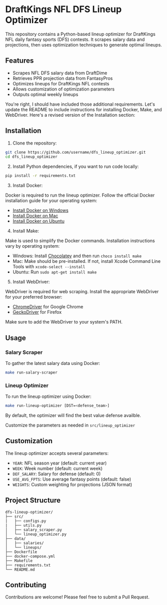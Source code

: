 # DraftKings NFL DFS Lineup Optimizer

This repository contains a Python-based lineup optimizer for DraftKings NFL daily fantasy sports (DFS) contests. It scrapes salary data and projections, then uses optimization techniques to generate optimal lineups.

## Features

- Scrapes NFL DFS salary data from DraftDime
- Retrieves PPR projection data from FantasyPros  
- Optimizes lineups for DraftKings NFL contests
- Allows customization of optimization parameters
- Outputs optimal weekly lineups

You're right, I should have included those additional requirements. Let's update the README to include instructions for installing Docker, Make, and WebDriver. Here's a revised version of the Installation section:

## Installation

1. Clone the repository:

```bash
git clone https://github.com/username/dfs_lineup_optimizer.git
cd dfs_lineup_optimizer
```

2. Install Python dependencies, if you want to run code locally:

```bash
pip install -r requirements.txt
```

3. Install Docker:

Docker is required to run the lineup optimizer. Follow the official Docker installation guide for your operating system:
- [Install Docker on Windows](https://docs.docker.com/desktop/install/windows-install/)
- [Install Docker on Mac](https://docs.docker.com/desktop/install/mac-install/)
- [Install Docker on Ubuntu](https://docs.docker.com/engine/install/ubuntu/)

4. Install Make:

Make is used to simplify the Docker commands. Installation instructions vary by operating system:
- Windows: Install [Chocolatey](https://chocolatey.org/install) and then run `choco install make`
- Mac: Make should be pre-installed. If not, install Xcode Command Line Tools with `xcode-select --install`
- Ubuntu: Run `sudo apt-get install make`

5. Install WebDriver:

WebDriver is required for web scraping. Install the appropriate WebDriver for your preferred browser:
- [ChromeDriver](https://sites.google.com/a/chromium.org/chromedriver/downloads) for Google Chrome
- [GeckoDriver](https://github.com/mozilla/geckodriver/releases) for Firefox

Make sure to add the WebDriver to your system's PATH.

## Usage

### Salary Scraper

To gather the latest salary data using Docker:

```bash
make run-salary-scraper
```

### Lineup Optimizer

To run the lineup optimizer using Docker:

```bash
make run-lineup-optimizer [DST=<defense_team>]
```
By default, the optimizer will find the best value defense availble.

Customize the parameters as needed in `src/lineup_optimizer`

## Customization

The lineup optimizer accepts several parameters:

- `YEAR`: NFL season year (default: current year)
- `WEEK`: Week number (default: current week) 
- `DEF_SALARY`: Salary for defense (default: 0)
- `USE_AVG_FPTS`: Use average fantasy points (default: false)
- `WEIGHTS`: Custom weighting for projections (JSON format)

## Project Structure

```
dfs-lineup-optimizer/
├── src/
|   ├── configs.py
|   ├── utils.py
│   ├── salary_scraper.py
│   └── lineup_optimizer.py
├── data/
│   ├── salaries/
│   └── lineups/
├── Dockerfile
├── docker-compose.yml
├── Makefile
├── requirements.txt
└── README.md
```

## Contributing

Contributions are welcome! Please feel free to submit a Pull Request.
